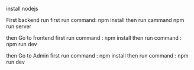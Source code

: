 install nodejs

First backend run 
first run command: npm install
then run cammand npm run server

then Go to frontend
first run command : npm install
then run command : npm run dev

then Go to Admin
first run command : npm install
then run command : npm run dev
